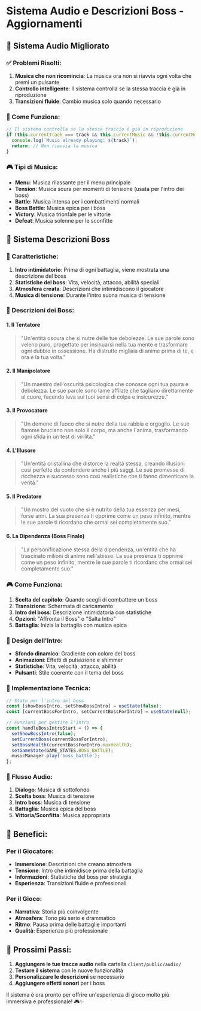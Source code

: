 # Sistema Audio e Descrizioni Boss - Aggiornamenti

## 🎵 Sistema Audio Migliorato

### ✅ Problemi Risolti:

1. **Musica che non ricomincia**: La musica ora non si riavvia ogni volta che premi un pulsante
2. **Controllo intelligente**: Il sistema controlla se la stessa traccia è già in riproduzione
3. **Transizioni fluide**: Cambio musica solo quando necessario

### 🔧 Come Funziona:

```javascript
// Il sistema controlla se la stessa traccia è già in riproduzione
if (this.currentTrack === track && this.currentMusic && !this.currentMusic.paused) {
  console.log(`Music already playing: ${track}`);
  return; // Non riavvia la musica
}
```

### 🎮 Tipi di Musica:

- **Menu**: Musica rilassante per il menu principale
- **Tension**: Musica scura per momenti di tensione (usata per l'intro dei boss)
- **Battle**: Musica intensa per i combattimenti normali
- **Boss Battle**: Musica epica per i boss
- **Victory**: Musica trionfale per le vittorie
- **Defeat**: Musica solenne per le sconfitte

## 👹 Sistema Descrizioni Boss

### 🎯 Caratteristiche:

1. **Intro intimidatorio**: Prima di ogni battaglia, viene mostrata una descrizione del boss
2. **Statistiche del boss**: Vita, velocità, attacco, abilità speciali
3. **Atmosfera creata**: Descrizioni che intimidiscono il giocatore
4. **Musica di tensione**: Durante l'intro suona musica di tensione

### 📖 Descrizioni dei Boss:

#### 1. Il Tentatore
> "Un'entità oscura che si nutre delle tue debolezze. Le sue parole sono veleno puro, progettate per insinuarsi nella tua mente e trasformare ogni dubbio in ossessione. Ha distrutto migliaia di anime prima di te, e ora è la tua volta."

#### 2. Il Manipolatore
> "Un maestro dell'oscurità psicologica che conosce ogni tua paura e debolezza. Le sue parole sono lame affilate che tagliano direttamente al cuore, facendo leva sui tuoi sensi di colpa e insicurezze."

#### 3. Il Provocatore
> "Un demone di fuoco che si nutre della tua rabbia e orgoglio. Le sue fiamme bruciano non solo il corpo, ma anche l'anima, trasformando ogni sfida in un test di virilità."

#### 4. L'Illusore
> "Un'entità cristallina che distorce la realtà stessa, creando illusioni così perfette da confondere anche i più saggi. Le sue promesse di ricchezza e successo sono così realistiche che ti fanno dimenticare la verità."

#### 5. Il Predatore
> "Un mostro del vuoto che si è nutrito della tua essenza per mesi, forse anni. La sua presenza ti opprime come un peso infinito, mentre le sue parole ti ricordano che ormai sei completamente suo."

#### 6. La Dipendenza (Boss Finale)
> "La personificazione stessa della dipendenza, un'entità che ha trascinato milioni di anime nell'abisso. La sua presenza ti opprime come un peso infinito, mentre le sue parole ti ricordano che ormai sei completamente suo."

### 🎮 Come Funziona:

1. **Scelta del capitolo**: Quando scegli di combattere un boss
2. **Transizione**: Schermata di caricamento
3. **Intro del boss**: Descrizione intimidatoria con statistiche
4. **Opzioni**: "Affronta il Boss" o "Salta Intro"
5. **Battaglia**: Inizia la battaglia con musica epica

### 🎨 Design dell'Intro:

- **Sfondo dinamico**: Gradiente con colore del boss
- **Animazioni**: Effetti di pulsazione e shimmer
- **Statistiche**: Vita, velocità, attacco, abilità
- **Pulsanti**: Stile coerente con il tema del boss

### 🔧 Implementazione Tecnica:

```javascript
// Stato per l'intro del boss
const [showBossIntro, setShowBossIntro] = useState(false);
const [currentBossForIntro, setCurrentBossForIntro] = useState(null);

// Funzioni per gestire l'intro
const handleBossIntroStart = () => {
  setShowBossIntro(false);
  setCurrentBoss(currentBossForIntro);
  setBossHealth(currentBossForIntro.maxHealth);
  setGameState(GAME_STATES.BOSS_BATTLE);
  musicManager.play('boss_battle');
};
```

### 🎵 Flusso Audio:

1. **Dialogo**: Musica di sottofondo
2. **Scelta boss**: Musica di tensione
3. **Intro boss**: Musica di tensione
4. **Battaglia**: Musica epica del boss
5. **Vittoria/Sconfitta**: Musica appropriata

## 🚀 Benefici:

### Per il Giocatore:
- **Immersione**: Descrizioni che creano atmosfera
- **Tensione**: Intro che intimidisce prima della battaglia
- **Informazioni**: Statistiche del boss per strategia
- **Esperienza**: Transizioni fluide e professionali

### Per il Gioco:
- **Narrativa**: Storia più coinvolgente
- **Atmosfera**: Tono più serio e drammatico
- **Ritmo**: Pausa prima delle battaglie importanti
- **Qualità**: Esperienza più professionale

## 🎯 Prossimi Passi:

1. **Aggiungere le tue tracce audio** nella cartella `client/public/audio/`
2. **Testare il sistema** con le nuove funzionalità
3. **Personalizzare le descrizioni** se necessario
4. **Aggiungere effetti sonori** per i boss

Il sistema è ora pronto per offrire un'esperienza di gioco molto più immersiva e professionale! 🎮✨ 
